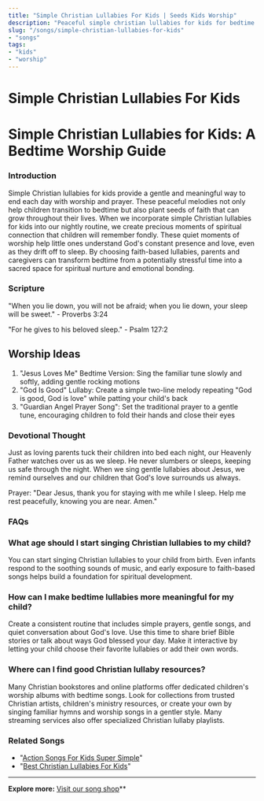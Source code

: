 ```yaml
---
title: "Simple Christian Lullabies For Kids | Seeds Kids Worship"
description: "Peaceful simple christian lullabies for kids for bedtime and quiet moments. Christian music to comfort and nurture young children's faith."
slug: "/songs/simple-christian-lullabies-for-kids"
- "songs"
tags:
- "kids"
- "worship"
---
```


# Simple Christian Lullabies For Kids

# Simple Christian Lullabies for Kids: A Bedtime Worship Guide

### Introduction
Simple Christian lullabies for kids provide a gentle and meaningful way to end each day with worship and prayer. These peaceful melodies not only help children transition to bedtime but also plant seeds of faith that can grow throughout their lives. When we incorporate simple Christian lullabies for kids into our nightly routine, we create precious moments of spiritual connection that children will remember fondly. These quiet moments of worship help little ones understand God's constant presence and love, even as they drift off to sleep. By choosing faith-based lullabies, parents and caregivers can transform bedtime from a potentially stressful time into a sacred space for spiritual nurture and emotional bonding.

### Scripture
"When you lie down, you will not be afraid; when you lie down, your sleep will be sweet." - Proverbs 3:24

"For he gives to his beloved sleep." - Psalm 127:2

## Worship Ideas
1. "Jesus Loves Me" Bedtime Version: Sing the familiar tune slowly and softly, adding gentle rocking motions
2. "God Is Good" Lullaby: Create a simple two-line melody repeating "God is good, God is love" while patting your child's back
3. "Guardian Angel Prayer Song": Set the traditional prayer to a gentle tune, encouraging children to fold their hands and close their eyes

### Devotional Thought
Just as loving parents tuck their children into bed each night, our Heavenly Father watches over us as we sleep. He never slumbers or sleeps, keeping us safe through the night. When we sing gentle lullabies about Jesus, we remind ourselves and our children that God's love surrounds us always.

Prayer: "Dear Jesus, thank you for staying with me while I sleep. Help me rest peacefully, knowing you are near. Amen."

### FAQs

### What age should I start singing Christian lullabies to my child?
You can start singing Christian lullabies to your child from birth. Even infants respond to the soothing sounds of music, and early exposure to faith-based songs helps build a foundation for spiritual development.

### How can I make bedtime lullabies more meaningful for my child?
Create a consistent routine that includes simple prayers, gentle songs, and quiet conversation about God's love. Use this time to share brief Bible stories or talk about ways God blessed your day. Make it interactive by letting your child choose their favorite lullabies or add their own words.

### Where can I find good Christian lullaby resources?
Many Christian bookstores and online platforms offer dedicated children's worship albums with bedtime songs. Look for collections from trusted Christian artists, children's ministry resources, or create your own by singing familiar hymns and worship songs in a gentler style. Many streaming services also offer specialized Christian lullaby playlists.

### Related Songs

- "[Action Songs For Kids Super Simple](/songs/action-songs-for-kids-super-simple/)"
- "[Best Christian Lullabies For Kids](/songs/best-christian-lullabies-for-kids/)"

---

**Explore more:** [Visit our song shop](https://seedskidsworship.com/shop)**

<!-- Schema Markup -->
<script type="application/ld+json">
{
  "@context": "https://schema.org",
  "@type": "MusicRecording",
  "name": "Simple Christian Lullabies For Kids",
  "byArtist": {
    "@type": "MusicGroup",
    "name": "Seeds Kids Worship"
  },
  "isFamilyFriendly": true,
  "url": "https://seedskidsworship.com/songs/simple-christian-lullabies-for-kids/"
}
</script>